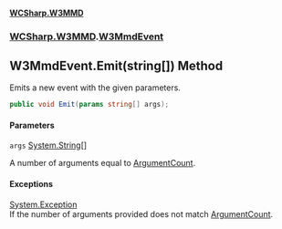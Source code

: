 #### [WCSharp.W3MMD](index.md 'index')
### [WCSharp.W3MMD](WCSharp.W3MMD.md 'WCSharp.W3MMD').[W3MmdEvent](WCSharp.W3MMD.W3MmdEvent.md 'WCSharp.W3MMD.W3MmdEvent')

## W3MmdEvent.Emit(string[]) Method

Emits a new event with the given parameters.

```csharp
public void Emit(params string[] args);
```
#### Parameters

<a name='WCSharp.W3MMD.W3MmdEvent.Emit(string[]).args'></a>

`args` [System.String](https://docs.microsoft.com/en-us/dotnet/api/System.String 'System.String')[[]](https://docs.microsoft.com/en-us/dotnet/api/System.Array 'System.Array')

A number of arguments equal to [ArgumentCount](WCSharp.W3MMD.W3MmdEvent.ArgumentCount.md 'WCSharp.W3MMD.W3MmdEvent.ArgumentCount').

#### Exceptions

[System.Exception](https://docs.microsoft.com/en-us/dotnet/api/System.Exception 'System.Exception')  
If the number of arguments provided does not match [ArgumentCount](WCSharp.W3MMD.W3MmdEvent.ArgumentCount.md 'WCSharp.W3MMD.W3MmdEvent.ArgumentCount').